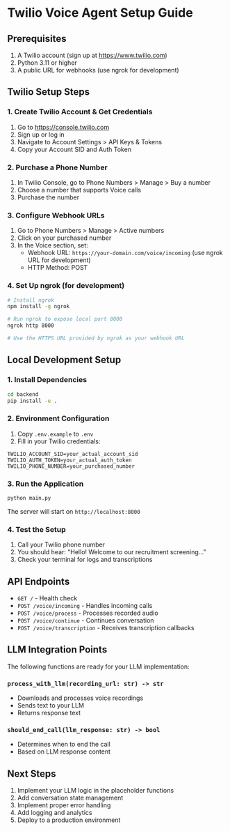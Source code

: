 # Twilio Voice Agent Setup Guide

## Prerequisites
1. A Twilio account (sign up at https://www.twilio.com)
2. Python 3.11 or higher
3. A public URL for webhooks (use ngrok for development)

## Twilio Setup Steps

### 1. Create Twilio Account & Get Credentials
1. Go to https://console.twilio.com
2. Sign up or log in
3. Navigate to Account Settings > API Keys & Tokens
4. Copy your Account SID and Auth Token

### 2. Purchase a Phone Number
1. In Twilio Console, go to Phone Numbers > Manage > Buy a number
2. Choose a number that supports Voice calls
3. Purchase the number

### 3. Configure Webhook URLs
1. Go to Phone Numbers > Manage > Active numbers
2. Click on your purchased number
3. In the Voice section, set:
   - Webhook URL: `https://your-domain.com/voice/incoming` (use ngrok URL for development)
   - HTTP Method: POST

### 4. Set Up ngrok (for development)
```bash
# Install ngrok
npm install -g ngrok

# Run ngrok to expose local port 8000
ngrok http 8000

# Use the HTTPS URL provided by ngrok as your webhook URL
```

## Local Development Setup

### 1. Install Dependencies
```bash
cd backend
pip install -e .
```

### 2. Environment Configuration
1. Copy `.env.example` to `.env`
2. Fill in your Twilio credentials:
```env
TWILIO_ACCOUNT_SID=your_actual_account_sid
TWILIO_AUTH_TOKEN=your_actual_auth_token
TWILIO_PHONE_NUMBER=your_purchased_number
```

### 3. Run the Application
```bash
python main.py
```

The server will start on `http://localhost:8000`

### 4. Test the Setup
1. Call your Twilio phone number
2. You should hear: "Hello! Welcome to our recruitment screening..."
3. Check your terminal for logs and transcriptions

## API Endpoints

- `GET /` - Health check
- `POST /voice/incoming` - Handles incoming calls
- `POST /voice/process` - Processes recorded audio
- `POST /voice/continue` - Continues conversation
- `POST /voice/transcription` - Receives transcription callbacks

## LLM Integration Points

The following functions are ready for your LLM implementation:

### `process_with_llm(recording_url: str) -> str`
- Downloads and processes voice recordings
- Sends text to your LLM
- Returns response text

### `should_end_call(llm_response: str) -> bool`
- Determines when to end the call
- Based on LLM response content

## Next Steps

1. Implement your LLM logic in the placeholder functions
2. Add conversation state management
3. Implement proper error handling
4. Add logging and analytics
5. Deploy to a production environment